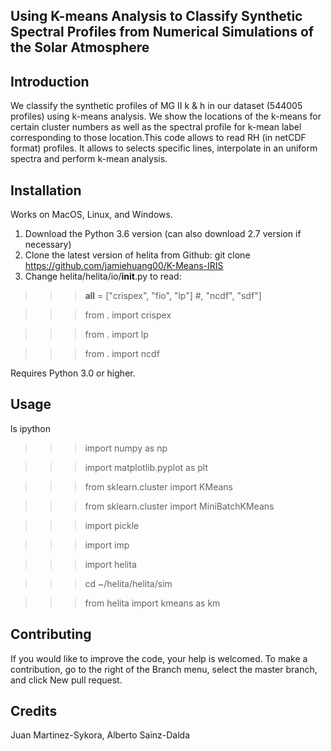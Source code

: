 ## Using K-means Analysis to Classify Synthetic Spectral Profiles from Numerical Simulations of the Solar Atmosphere

## Introduction
We classify the synthetic profiles of MG II k & h in our dataset (544005 profiles) using k-means analysis. We show the locations of the k-means for certain cluster numbers as well as the spectral profile for k-mean label corresponding to those location.This code allows to read RH (in netCDF format) profiles. It allows to selects specific lines, interpolate in an uniform spectra and perform k-mean analysis. 

## Installation
Works on MacOS, Linux, and Windows. 

1) Download the Python 3.6 version (can also download 2.7 version if necessary)
2) Clone the latest version of helita from Github: git clone https://github.com/jamiehuang00/K-Means-IRIS
3) Change helita/helita/io/__init__.py to read:

 >>> __all__ = ["crispex", "fio", "lp"] #, "ncdf", "sdf"]
 
 >>> from . import crispex
 
 >>> from . import lp
 
 >>> from . import ncdf

Requires Python 3.0 or higher.

## Usage
ls
ipython
 

>>> import numpy as np

>>> import matplotlib.pyplot as plt

>>> from sklearn.cluster import KMeans

>>> from sklearn.cluster import MiniBatchKMeans

>>> import pickle

>>> import imp

>>> import helita

>>> cd ~/helita/helita/sim

>>> from helita import kmeans as km

>>> 


## Contributing
If you would like to improve the code, your help is welcomed. To make a contribution, go to the right of the Branch menu, select the master branch, and click New pull request.

## Credits
Juan Martinez-Sykora, Alberto Sainz-Dalda
